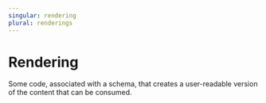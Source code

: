 ```yaml
---
singular: rendering
plural: renderings
---
```

# Rendering

Some code, associated with a schema, that creates a user-readable version of the
content that can be consumed.

